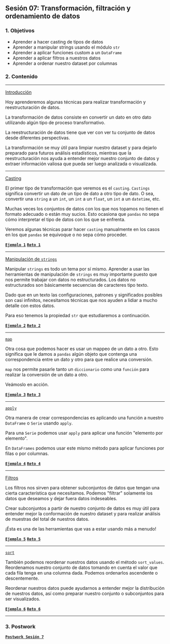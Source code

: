 
## Sesión 07: Transformación, filtración y ordenamiento de datos

### 1. Objetivos

- Aprender a hacer casting de tipos de datos
- Aprender a manipular strings usando el módulo `str`
- Aprender a aplicar funciones custom a un `DataFrame`
- Aprender a aplicar filtros a nuestros datos
- Aprender a ordenar nuestro dataset por columnas

### 2. Contenido

---

<ins>Introducción</ins>

Hoy aprenderemos algunas técnicas para realizar transformación y reestructuración de datos.

La transformación de datos consiste en convertir un dato en otro dato utilizando algún tipo de proceso transformativo.

La reestructuración de datos tiene que ver con ver tu conjunto de datos desde diferentes perspectivas.

La transformación se muy útil para limpiar nuestro dataset y para dejarlo preparado para futuros análisis estadísticos, mientras que la reestructuración nos ayuda a entender mejor nuestro conjunto de datos y extraer información valiosa que pueda ser luego analizada o visualizada.

---

<ins>Casting</ins>

El primer tipo de transformación que veremos es el `casting`. `Castings` significa convertir un dato de un tipo de dato a otro tipo de dato. O sea, convertir una `string` a un `int`, un `int` a un `float`, un `int` a un `datetime`, etc.

Muchas veces los conjuntos de datos con los que nos topamos no tienen el formato adecuado o están muy sucios. Esto ocasiona que `pandas` no sepa cómo interpretar el tipo de datos con los que se enfrenta.

Veremos algunas técnicas parar hacer `casting` manualmente en los casos en los que `pandas` se equivoque o no sepa cómo proceder.

>

[**`Ejemplo 1`**](Ejemplo-01/casting.ipynb)
[**`Reto 1`**](Reto-01/casting.ipynb)

---

<ins>Manipulación de `strings`</ins>

Manipular `strings` es todo un tema por sí mismo. Aprender a usar las herramientas de manipulación de `strings` es muy importante puesto que nos permite trabajar con datos no estructurados. Los datos no estructurados son básicamente secuencias de caracteres tipo texto.

Dado que en un texto las configuraciones, patrones y significados posibles son casi infinitos, necesitamos técnicas que nos ayuden a lidiar a mucho detalle con estos datos.

Para eso tenemos la propiedad `str` que estudiaremos a continuación.

>

[**`Ejemplo 2`**](Ejemplo-02/manipulacion_de_strings.ipynb)
[**`Reto 2`**](Reto-02/manipulacion_de_strings.ipynb)

---

<ins>`map`</ins>

Otra cosa que podemos hacer es usar un mappeo de un dato a otro. Esto significa que le damos a `pandas` algún objeto que contenga una correspondencia entre un dato y otro para que realice una conversión.

`map` nos permite pasarle tanto un `diccionario` como una `función` para realizar la conversión de un dato a otro.

Veámoslo en acción.

>

[**`Ejemplo 3`**](Ejemplo-03/map.ipynb)
[**`Reto 3`**](Reto-03/map.ipynb)

---

<ins>`apply`</ins>

Otra manera de crear correspondencias es aplicando una función a nuestro `DataFrame` o `Serie` usando `apply`.

Para una `Serie` podemos usar `apply` para aplicar una función "elemento por elemento".

En `DataFrames` podemos usar este mismo método para aplicar funciones por filas o por columnas.

>

[**`Ejemplo 4`**](Ejemplo-04/apply.ipynb)
[**`Reto 4`**](Reto-04/apply.ipynb)

---

<ins>Filtros</ins>

Los filtros nos sirven para obtener subconjuntos de datos que tengan una cierta característica que necesitamos. Podemos "filtrar" solamente los datos que deseamos y dejar fuera datos indeseables.

Crear subconjuntos a partir de nuestro conjunto de datos es muy útil para entender mejor la conformación de nuestro dataset y para realizar análisis de muestras del total de nuestros datos.

¡Ésta es una de las herramientas que vas a estar usando más a menudo!

>

[**`Ejemplo 5`**](Ejemplo-05/filtros.ipynb)
[**`Reto 5`**](Reto-05/filtros.ipynb)

---

<ins>`sort`</ins>

También podemos reordenar nuestros datos usando el método `sort_values`. Reordenamos nuestro conjunto de datos tomando en cuenta el valor que cada fila tenga en una columna dada. Podemos ordenarlos ascendente o descentemente.

Reordenar nuestros datos puede ayudarnos a entender mejor la distribución de nuestros datos, así como preparar nuestro conjunto o subconjuntos para ser visualizados.

>

[**`Ejemplo 6`**](Ejemplo-06/sort.ipynb)
[**`Reto 6`**](Reto-06/sort.ipynb)

---

### 3. Postwork

[**`Postwork Sesión 7`**](Postwork/Readme.md)